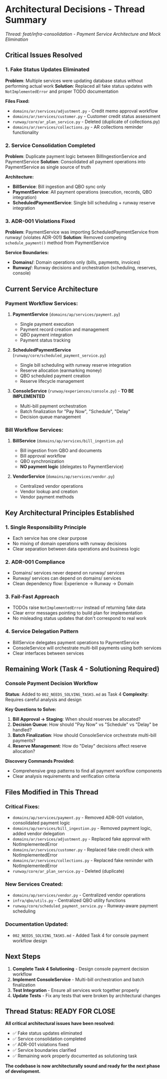 # Architectural Decisions - Thread Summary

*Thread: feat/infra-consolidation - Payment Service Architecture and Mock Elimination*

## **Critical Issues Resolved**

### **1. Fake Status Updates Eliminated**
**Problem**: Multiple services were updating database status without performing actual work
**Solution**: Replaced all fake status updates with `NotImplementedError` and proper TODO documentation

**Files Fixed:**
- `domains/ar/services/adjustment.py` - Credit memo approval workflow
- `domains/ar/services/customer.py` - Customer credit status assessment
- `runway/core/ar_plan_service.py` - Deleted (duplicate of collections.py)
- `domains/ar/services/collections.py` - AR collections reminder functionality

### **2. Service Consolidation Completed**
**Problem**: Duplicate payment logic between BillIngestionService and PaymentService
**Solution**: Consolidated all payment operations into PaymentService as single source of truth

**Architecture:**
- **BillService**: Bill ingestion and QBO sync only
- **PaymentService**: All payment operations (execution, records, QBO integration)
- **ScheduledPaymentService**: Single bill scheduling + runway reserve integration

### **3. ADR-001 Violations Fixed**
**Problem**: PaymentService was importing ScheduledPaymentService from runway/ (violates ADR-001)
**Solution**: Removed competing `schedule_payment()` method from PaymentService

**Service Boundaries:**
- **Domains/**: Domain operations only (bills, payments, invoices)
- **Runway/**: Runway decisions and orchestration (scheduling, reserves, console)

## **Current Service Architecture**

### **Payment Workflow Services:**
1. **PaymentService** (`domains/ap/services/payment.py`)
   - Single payment execution
   - Payment record creation and management
   - QBO payment integration
   - Payment status tracking

2. **ScheduledPaymentService** (`runway/core/scheduled_payment_service.py`)
   - Single bill scheduling with runway reserve integration
   - Reserve allocation (earmarking money)
   - QBO scheduled payment creation
   - Reserve lifecycle management

3. **ConsoleService** (`runway/experiences/console.py`) - **TO BE IMPLEMENTED**
   - Multi-bill payment orchestration
   - Batch finalization for "Pay Now", "Schedule", "Delay"
   - Decision queue management

### **Bill Workflow Services:**
1. **BillService** (`domains/ap/services/bill_ingestion.py`)
   - Bill ingestion from QBO and documents
   - Bill approval workflow
   - QBO synchronization
   - **NO payment logic** (delegates to PaymentService)

2. **VendorService** (`domains/ap/services/vendor.py`)
   - Centralized vendor operations
   - Vendor lookup and creation
   - Vendor payment methods

## **Key Architectural Principles Established**

### **1. Single Responsibility Principle**
- Each service has one clear purpose
- No mixing of domain operations with runway decisions
- Clear separation between data operations and business logic

### **2. ADR-001 Compliance**
- Domains/ services never depend on runway/ services
- Runway/ services can depend on domains/ services
- Clean dependency flow: Experience → Runway → Domain

### **3. Fail-Fast Approach**
- TODOs raise `NotImplementedError` instead of returning fake data
- Clear error messages pointing to build plan for implementation
- No misleading status updates that don't correspond to real work

### **4. Service Delegation Pattern**
- BillService delegates payment operations to PaymentService
- ConsoleService will orchestrate multi-bill payments using both services
- Clear interfaces between services

## **Remaining Work (Task 4 - Solutioning Required)**

### **Console Payment Decision Workflow**
**Status**: Added to `002_NEEDS_SOLVING_TASKS.md` as Task 4
**Complexity**: Requires careful analysis and design

**Key Questions to Solve:**
1. **Bill Approval → Staging**: When should reserves be allocated?
2. **Decision Queue**: How should "Pay Now" vs "Schedule" vs "Delay" be handled?
3. **Batch Finalization**: How should ConsoleService orchestrate multi-bill payments?
4. **Reserve Management**: How do "Delay" decisions affect reserve allocation?

**Discovery Commands Provided:**
- Comprehensive grep patterns to find all payment workflow components
- Clear analysis requirements and verification criteria

## **Files Modified in This Thread**

### **Critical Fixes:**
- `domains/ap/services/payment.py` - Removed ADR-001 violation, consolidated payment logic
- `domains/ap/services/bill_ingestion.py` - Removed payment logic, added vendor delegation
- `domains/ar/services/adjustment.py` - Replaced fake approval with NotImplementedError
- `domains/ar/services/customer.py` - Replaced fake credit check with NotImplementedError
- `domains/ar/services/collections.py` - Replaced fake reminder with NotImplementedError
- `runway/core/ar_plan_service.py` - Deleted (duplicate)

### **New Services Created:**
- `domains/ap/services/vendor.py` - Centralized vendor operations
- `infra/qbo/utils.py` - Centralized QBO utility functions
- `runway/core/scheduled_payment_service.py` - Runway-aware payment scheduling

### **Documentation Updated:**
- `002_NEEDS_SOLVING_TASKS.md` - Added Task 4 for console payment workflow design

## **Next Steps**

1. **Complete Task 4 Solutioning** - Design console payment decision workflow
2. **Implement ConsoleService** - Multi-bill orchestration and batch finalization
3. **Test Integration** - Ensure all services work together properly
4. **Update Tests** - Fix any tests that were broken by architectural changes

## **Thread Status: READY FOR CLOSE**

**All critical architectural issues have been resolved:**
- ✅ Fake status updates eliminated
- ✅ Service consolidation completed
- ✅ ADR-001 violations fixed
- ✅ Service boundaries clarified
- ✅ Remaining work properly documented as solutioning task

**The codebase is now architecturally sound and ready for the next phase of development.**
